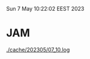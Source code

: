 Sun  7 May 10:22:02 EEST 2023
# JAM
<a href='./cache/202305/07_10.log'>./cache/202305/07_10.log</a>
